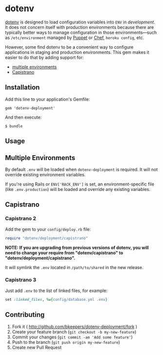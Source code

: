 # dotenv

[dotenv](https://github.com/bkeepers/dotenv) is designed to load configuration variables into `ENV` in *development*. It does not concern itself with production environments because there are typically better ways to manage configuration in those environments—such as `/etc/environment` managed by [Puppet](https://github.com/puppetlabs/puppet) or [Chef](https://github.com/opscode/chef), `heroku config`, etc.

However, some find dotenv to be a convenient way to configure applications in staging and production environments. This gem makes it easier to do that by adding support for:

* [multiple environments](#multiple-environments)
* [Capistrano](#capistrano)

## Installation

Add this line to your application's Gemfile:

    gem 'dotenv-deployment'

And then execute:

    $ bundle

## Usage

## Multiple Environments

By default `.env` will be loaded when `dotenv-deployment` is required. It will not override existing environment variables.

If you're using Rails or `ENV['RACK_ENV']` is set, an environment-specific file (like `.env.production`) will be loaded and override any existing variables.

## Capistrano

### Capistrano 2

Add the gem to your `config/deploy.rb` file:

```ruby
require "dotenv/deployment/capistrano"
```

**NOTE: If you are upgrading from previous versions of dotenv, you will need to change your require from "dotenv/capistrano" to "dotenv/deployment/capistrano".**

It will symlink the `.env` located in `/path/to/shared` in the new release.

### Capistrano 3

Just add `.env` to the list of linked files, for example:

```ruby
set :linked_files, %w{config/database.yml .env}
```

## Contributing

1. Fork it ( http://github.com/bkeepers/dotenv-deployment/fork )
2. Create your feature branch (`git checkout -b my-new-feature`)
3. Commit your changes (`git commit -am 'Add some feature'`)
4. Push to the branch (`git push origin my-new-feature`)
5. Create new Pull Request
